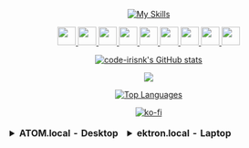 

<div align=center>

  [![My Skills](https://skillicons.dev/icons?i=idea,java,c,cs,py,linux,bash,ableton,figma,react,js,html,css,dotnet,ps,git,vscode,ai,&theme=dark&perline=6)](https://skillicons.dev)
  <p align="center">
<a href="https://www.codepen.io/code-irisnk" target="_blank" rel="noreferrer"> <picture> <source media="(prefers-color-scheme: dark)" srcset="https://raw.githubusercontent.com/danielcranney/readme-generator/main/public/icons/socials/codepen-dark.svg" /> <source media="(prefers-color-scheme: light)" srcset="https://raw.githubusercontent.com/danielcranney/readme-generator/main/public/icons/socials/codepen.svg" /> <img src="https://raw.githubusercontent.com/danielcranney/readme-generator/main/public/icons/socials/codepen.svg" width="32" height="32" /> </picture> </a> <a href="https://codesandbox.io/u/code-irisnk" target="_blank" rel="noreferrer"> <picture> <source media="(prefers-color-scheme: dark)" srcset="https://raw.githubusercontent.com/danielcranney/readme-generator/main/public/icons/socials/codesandbox-dark.svg" /> <source media="(prefers-color-scheme: light)" srcset="https://raw.githubusercontent.com/danielcranney/readme-generator/main/public/icons/socials/codesandbox.svg" /> <img src="https://raw.githubusercontent.com/danielcranney/readme-generator/main/public/icons/socials/codesandbox.svg" width="32" height="32" /> </picture> </a> <a href="https://www.dev.to/code-irisnk" target="_blank" rel="noreferrer"> <picture> <source media="(prefers-color-scheme: dark)" srcset="https://raw.githubusercontent.com/danielcranney/readme-generator/main/public/icons/socials/devdotto-dark.svg" /> <source media="(prefers-color-scheme: light)" srcset="https://raw.githubusercontent.com/danielcranney/readme-generator/main/public/icons/socials/devdotto.svg" /> <img src="https://raw.githubusercontent.com/danielcranney/readme-generator/main/public/icons/socials/devdotto.svg" width="32" height="32" /> </picture> </a> <a href="https://discord.com/users/irisnk.new" target="_blank" rel="noreferrer"> </a> <a href="https://www.facebook.com/profile.php?id=61552365053536" target="_blank" rel="noreferrer"> <picture> <source media="(prefers-color-scheme: dark)" srcset="https://raw.githubusercontent.com/danielcranney/readme-generator/main/public/icons/socials/facebook-dark.svg" /> <source media="(prefers-color-scheme: light)" srcset="https://raw.githubusercontent.com/danielcranney/readme-generator/main/public/icons/socials/facebook.svg" /> <img src="https://raw.githubusercontent.com/danielcranney/readme-generator/main/public/icons/socials/facebook.svg" width="32" height="32" /> </picture> </a> <a href="https://www.github.com/code-irisnk" target="_blank" rel="noreferrer"> <picture> <source media="(prefers-color-scheme: dark)" srcset="https://raw.githubusercontent.com/danielcranney/readme-generator/main/public/icons/socials/github-dark.svg" /> <source media="(prefers-color-scheme: light)" srcset="https://raw.githubusercontent.com/danielcranney/readme-generator/main/public/icons/socials/github.svg" /> <img src="https://raw.githubusercontent.com/danielcranney/readme-generator/main/public/icons/socials/github.svg" width="32" height="32" /> </picture> </a> <a href="http://www.instagram.com/love.irisnk" target="_blank" rel="noreferrer">  </a> <a href="https://www.linkedin.com/in/irisnk" target="_blank" rel="noreferrer"> <picture> <source media="(prefers-color-scheme: dark)" srcset="https://raw.githubusercontent.com/danielcranney/readme-generator/main/public/icons/socials/linkedin-dark.svg" /> <source media="(prefers-color-scheme: light)" srcset="https://raw.githubusercontent.com/danielcranney/readme-generator/main/public/icons/socials/linkedin.svg" /> <img src="https://raw.githubusercontent.com/danielcranney/readme-generator/main/public/icons/socials/linkedin.svg" width="32" height="32" /> </picture> </a> <a href="http://www.medium.com/irisdesantis" target="_blank" rel="noreferrer"> <picture> <source media="(prefers-color-scheme: dark)" srcset="https://raw.githubusercontent.com/danielcranney/readme-generator/main/public/icons/socials/medium-dark.svg" /> <source media="(prefers-color-scheme: light)" srcset="https://raw.githubusercontent.com/danielcranney/readme-generator/main/public/icons/socials/medium.svg" /> <img src="https://raw.githubusercontent.com/danielcranney/readme-generator/main/public/icons/socials/medium.svg" width="32" height="32" /> </picture> </a> <a href="https://www.x.com/love_irisnk" target="_blank" rel="noreferrer"> <picture> <source media="(prefers-color-scheme: dark)" srcset="https://raw.githubusercontent.com/danielcranney/readme-generator/main/public/icons/socials/twitter-dark.svg" /> <source media="(prefers-color-scheme: light)" srcset="https://raw.githubusercontent.com/danielcranney/readme-generator/main/public/icons/socials/twitter.svg" /> <img src="https://raw.githubusercontent.com/danielcranney/readme-generator/main/public/icons/socials/twitter.svg" width="32" height="32" /> </picture> </a> <a href="https://www.threads.net/@love.irisnk" target="_blank" rel="noreferrer"> <picture> <source media="(prefers-color-scheme: dark)" srcset="https://raw.githubusercontent.com/danielcranney/readme-generator/main/public/icons/socials/threads-dark.svg" /> <source media="(prefers-color-scheme: light)" srcset="https://raw.githubusercontent.com/danielcranney/readme-generator/main/public/icons/socials/threads.svg" /> <img src="https://raw.githubusercontent.com/danielcranney/readme-generator/main/public/icons/socials/threads.svg" width="32" height="32" /> </picture> </a>
  </p>

  <a href="http://www.github.com/code-irisnk"><img src="https://github-readme-stats.vercel.app/api?username=code-irisnk&show_icons=true&hide=&count_private=true&title_color=ec4899&text_color=ffffff&icon_color=ec4899&bg_color=27272a&hide_border=true&show_icons=true" alt="code-irisnk's GitHub stats" /></a>

  <a href="http://www.github.com/code-irisnk"><img src="https://github-readme-streak-stats.herokuapp.com/?user=code-irisnk&stroke=ffffff&background=27272a&ring=ec4899&fire=ec4899&currStreakNum=ffffff&currStreakLabel=ec4899&sideNums=ffffff&sideLabels=ffffff&dates=ffffff&hide_border=true" /></a>

  <a href="https://github.com/code-irisnk" align="left"><img src="https://github-readme-stats.vercel.app/api/top-langs/?username=code-irisnk&langs_count=10&title_color=ec4899&text_color=ffffff&icon_color=ec4899&bg_color=27272a&hide_border=true&locale=en&custom_title=Top%20%Languages" alt="Top Languages" /></a>


  [![ko-fi](https://ko-fi.com/img/githubbutton_sm.svg)](https://ko-fi.com/K3K75M0UR)

  
</div></div>

<div align=center>
<table>
<thead>
  <tr>
    <td><div align=left><details>
<summary><strong>ATOM.local - Desktop</strong></summary>
  <p></p>
  <ul>
    <li><strong>CPU</strong>: i5-8400 (6C, 6T, 4.0GHz, x86_64-v3)</li>
    <li><strong>GPU</strong>: NVIDIA GT 1030</li>
    <li><strong>RAM</strong>: 16GB (DDR4-2666)</li>
    <p></p>
    <li><strong>SSD</strong>: 256GB "C" NTFS (BitLocker)</li>
    <li><strong>HDD</strong>: 1TB "B" NTFS</li>
    <p></p>
    <li><strong>OS</strong>: Windows 11 Enterprise</li>
    <p></p>
    <li><strong>SKU</strong>: Acer Aspire TC-885</li>
      </ul></div>
</details></td>
    <td><div align=left><details>
      <summary><strong>ektron.local - Laptop</strong></summary>
      <p></p>
      <ul>
        <li><strong>CPU</strong>: i3-10110U (4C, 4T, 4.1GHz, x86_84-v3)</li>
        <li><strong>GPU</strong>: Intel UHD 630 CML GT2</li>
        <li><strong>RAM</strong>: 8GB (DDR4-2666)</li>
        <p></p>
        <li><strong>SSD</strong>: 256GB "C" NTFS (BitLocker)</li>
        <p></p>
        <li><strong>OS</strong>: Windows 11 Enterprise</li>
        <p></p>
        <li><strong>SKU</strong>: Lenovo IdeaPad 3 15IML05</li>
      </ul></div>
</td>
  </tr>
</thead>
</table>
</div>

